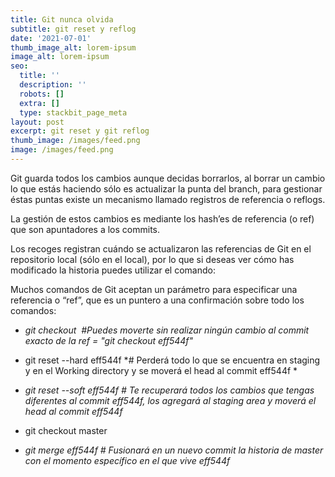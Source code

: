 ```yaml
---
title: Git nunca olvida
subtitle: git reset y reflog
date: '2021-07-01'
thumb_image_alt: lorem-ipsum
image_alt: lorem-ipsum
seo:
  title: ''
  description: ''
  robots: []
  extra: []
  type: stackbit_page_meta
layout: post
excerpt: git reset y git reflog
thumb_image: /images/feed.png
image: /images/feed.png
---
```

Git guarda todos los cambios aunque decidas borrarlos, al borrar un cambio lo que estás haciendo sólo es actualizar la punta del branch, para gestionar éstas puntas existe un mecanismo llamado registros de referencia o reflogs.

La gestión de estos cambios es mediante los hash’es de referencia (o ref) que son apuntadores a los commits.

Los recoges registran cuándo se actualizaron las referencias de Git en el repositorio local (sólo en el local), por lo que si deseas ver cómo has modificado la historia puedes utilizar el comando:

Muchos comandos de Git aceptan un parámetro para especificar una referencia o “ref”, que es un puntero a una confirmación sobre todo los comandos:

*   *git checkout  #Puedes moverte sin realizar ningún cambio al commit exacto de la ref = "git checkout eff544f"*

<!---->

*   git reset --hard eff544f \*# Perderá todo lo que se encuentra en staging y en el Working directory y se moverá el head al commit eff544f
    \*

*   *git reset --soft eff544f # Te recuperará todos los cambios que tengas diferentes al commit eff544f, los agregará al staging area y moverá el head al commit eff544f*

<!---->

*   git checkout master


*   *git merge eff544f # Fusionará en un nuevo commit la historia de master con el momento específico en el que vive eff544f*

